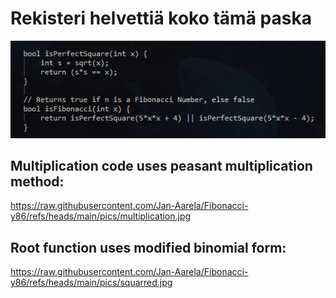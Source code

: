 # Rekisteri helvettiä koko tämä paska

![asd](https://raw.githubusercontent.com/Jan-Aarela/Fibonacci-y86/refs/heads/main/pics/notepad%2B%2B_i7ojgZCQnY.png)


## Multiplication code uses peasant multiplication method:
https://raw.githubusercontent.com/Jan-Aarela/Fibonacci-y86/refs/heads/main/pics/multiplication.jpg


## Root function uses modified binomial form:
https://raw.githubusercontent.com/Jan-Aarela/Fibonacci-y86/refs/heads/main/pics/squarred.jpg

